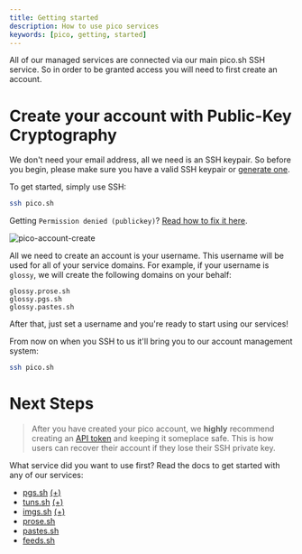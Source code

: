 ```yaml
---
title: Getting started
description: How to use pico services 
keywords: [pico, getting, started]
---
```


All of our managed services are connected via our main pico.sh SSH service. So
in order to be granted access you will need to first create an account.

# Create your account with Public-Key Cryptography

We don't need your email address, all we need is an SSH keypair. So before you
begin, please make sure you have a valid SSH keypair or
[generate one](/faq#generating-a-new-ssh-key).

To get started, simply use SSH:

```bash
ssh pico.sh
```

Getting `Permission denied (publickey)`?
[Read how to fix it here](faq#permission-denied-when-using-ssh).

![pico-account-create](https://hey.imgs.sh/pico-account-create.png)

All we need to create an account is your username. This username will be used
for all of your service domains. For example, if your username is `glossy`, we
will create the following domains on your behalf:

```
glossy.prose.sh
glossy.pgs.sh
glossy.pastes.sh
```

After that, just set a username and you're ready to start using our services!

From now on when you SSH to us it'll bring you to our account management system:

```bash
ssh pico.sh
```

# Next Steps

> After you have created your pico account, we **highly** recommend creating an
> [API token](/api-token) and keeping it someplace safe. This is how users can
> recover their account if they lose their SSH private key.

What service did you want to use first? Read the docs to get started with any of
our services:

- [pgs.sh](/pgs) <a href="/plus" class="link-alt-hover">(+)</a>
- [tuns.sh](/tuns) <a href="/plus" class="link-alt-hover">(+)</a>
- [imgs.sh](/imgs) <a href="/plus" class="link-alt-hover">(+)</a>
- [prose.sh](/prose)
- [pastes.sh](/pastes)
- [feeds.sh](/feeds)
